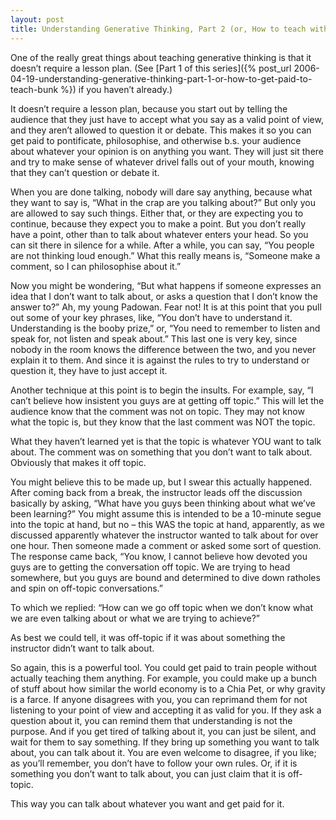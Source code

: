 ```yaml
---
layout: post
title: Understanding Generative Thinking, Part 2 (or, How to teach without lesson planning)
---
```

One of the really great things about teaching generative thinking is that it doesn’t require a lesson plan. (See [Part 1 of this series]({% post_url 2006-04-19-understanding-generative-thinking-part-1-or-how-to-get-paid-to-teach-bunk %}) if you haven’t already.)

It doesn’t require a lesson plan, because you start out by telling the audience that they just have to accept what you say as a valid point of view, and they aren’t allowed to question it or debate. This makes it so you can get paid to pontificate, philosophise, and otherwise b.s. your audience about whatever your opinion is on anything you want. They will just sit there and try to make sense of whatever drivel falls out of your mouth, knowing that they can’t question or debate it.

When you are done talking, nobody will dare say anything, because what they want to say is, “What in the crap are you talking about?” But only you are allowed to say such things. Either that, or they are expecting you to continue, because they expect you to make a point. But you don’t really have a point, other than to talk about whatever enters your head. So you can sit there in silence for a while. After a while, you can say, “You people are not thinking loud enough.” What this really means is, “Someone make a comment, so I can philosophise about it.”

Now you might be wondering, “But what happens if someone expresses an idea that I don’t want to talk about, or asks a question that I don’t know the answer to?” Ah, my young Padowan. Fear not! It is at this point that you pull out some of your key phrases, like, “You don’t have to understand it. Understanding is the booby prize,” or, “You need to remember to listen and speak for, not listen and speak about.” This last one is very key, since nobody in the room knows the difference between the two, and you never explain it to them. And since it is against the rules to try to understand or question it, they have to just accept it.

Another technique at this point is to begin the insults. For example, say, “I can’t believe how insistent you guys are at getting off topic.” This will let the audience know that the comment was not on topic. They may not know what the topic is, but they know that the last comment was NOT the topic.

What they haven’t learned yet is that the topic is whatever YOU want to talk about. The comment was on something that you don’t want to talk about. Obviously that makes it off topic.

You might believe this to be made up, but I swear this actually happened. After coming back from a break, the instructor leads off the discussion basically by asking, “What have you guys been thinking about what we’ve been learning?” You might assume this is intended to be a 10-minute segue into the topic at hand, but no – this WAS the topic at hand, apparently, as we discussed apparently whatever the instructor wanted to talk about for over one hour. Then someone made a comment or asked some sort of question. The response came back, “You know, I cannot believe how devoted you guys are to getting the conversation off topic. We are trying to head somewhere, but you guys are bound and determined to dive down ratholes and spin on off-topic conversations.”

To which we replied: “How can we go off topic when we don’t know what we are even talking about or what we are trying to achieve?”

As best we could tell, it was off-topic if it was about something the instructor didn’t want to talk about.

So again, this is a powerful tool. You could get paid to train people without actually teaching them anything. For example, you could make up a bunch of stuff about how similar the world economy is to a Chia Pet, or why gravity is a farce. If anyone disagrees with you, you can reprimand them for not listening to your point of view and accepting it as valid for you. If they ask a question about it, you can remind them that understanding is not the purpose. And if you get tired of talking about it, you can just be silent, and wait for them to say something. If they bring up something you want to talk about, you can talk about it. You are even welcome to disagree, if you like; as you’ll remember, you don’t have to follow your own rules. Or, if it is something you don’t want to talk about, you can just claim that it is off-topic.

This way you can talk about whatever you want and get paid for it.
